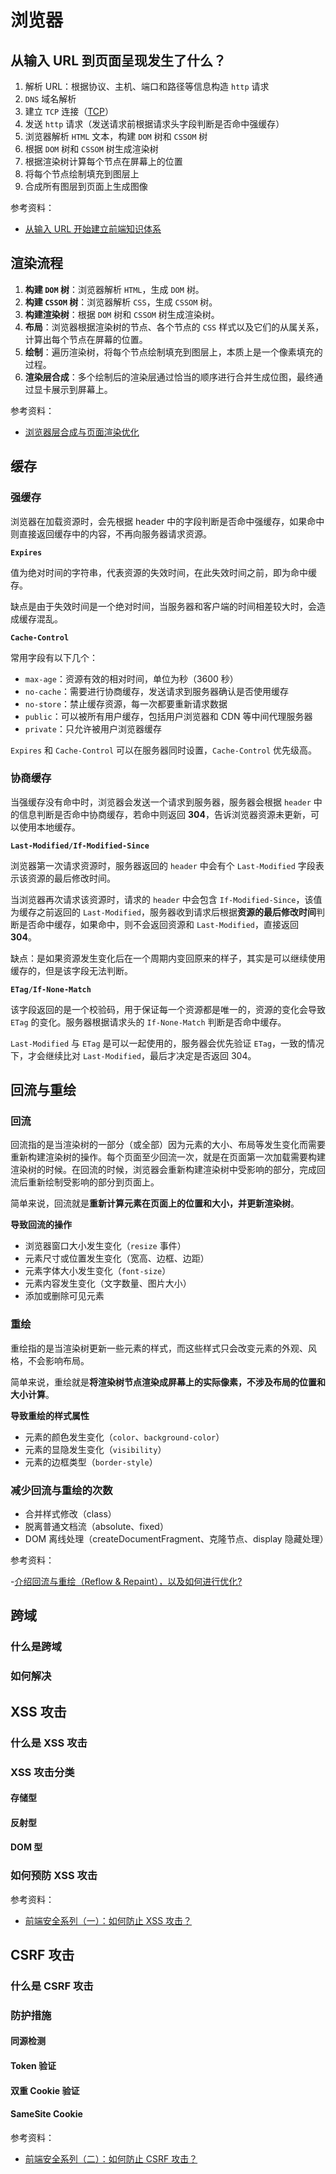 # 浏览器

## 从输入 URL 到页面呈现发生了什么？

1. 解析 URL：根据协议、主机、端口和路径等信息构造 `http` 请求
2. `DNS` 域名解析
3. 建立 `TCP` 连接（[TCP](/面试准备/计算机网络?id=tcp)）
4. 发送 `http` 请求（发送请求前根据请求头字段判断是否命中强缓存）
5. 浏览器解析 `HTML` 文本，构建 `DOM` 树和 `CSSOM` 树
6. 根据 `DOM` 树和 `CSSOM` 树生成渲染树
7. 根据渲染树计算每个节点在屏幕上的位置
8. 将每个节点绘制填充到图层上
9. 合成所有图层到页面上生成图像

参考资料：

- [从输入 URL 开始建立前端知识体系](https://juejin.cn/post/6935232082482298911)

## 渲染流程

1. **构建 `DOM` 树**：浏览器解析 `HTML`，生成 `DOM` 树。
2. **构建 `CSSOM` 树**：浏览器解析 `CSS`，生成 `CSSOM` 树。
3. **构建渲染树**：根据 `DOM` 树和 `CSSOM` 树生成渲染树。
4. **布局**：浏览器根据渲染树的节点、各个节点的 `CSS` 样式以及它们的从属关系，计算出每个节点在屏幕的位置。
5. **绘制**：遍历渲染树，将每个节点绘制填充到图层上，本质上是一个像素填充的过程。
6. **渲染层合成**：多个绘制后的渲染层通过恰当的顺序进行合并生成位图，最终通过显卡展示到屏幕上。

参考资料：

- [浏览器层合成与页面渲染优化](https://juejin.cn/post/6844903966573068301)

## 缓存

### 强缓存

浏览器在加载资源时，会先根据 header 中的字段判断是否命中强缓存，如果命中则直接返回缓存中的内容，不再向服务器请求资源。

**`Expires`**

值为绝对时间的字符串，代表资源的失效时间，在此失效时间之前，即为命中缓存。

缺点是由于失效时间是一个绝对时间，当服务器和客户端的时间相差较大时，会造成缓存混乱。

**`Cache-Control`**

常用字段有以下几个：

- `max-age`：资源有效的相对时间，单位为秒（3600 秒）
- `no-cache`：需要进行协商缓存，发送请求到服务器确认是否使用缓存
- `no-store`：禁止缓存资源，每一次都要重新请求数据
- `public`：可以被所有用户缓存，包括用户浏览器和 CDN 等中间代理服务器
- `private`：只允许被用户浏览器缓存

`Expires` 和 `Cache-Control` 可以在服务器同时设置，`Cache-Control` 优先级高。

### 协商缓存

当强缓存没有命中时，浏览器会发送一个请求到服务器，服务器会根据 `header` 中的信息判断是否命中协商缓存，若命中则返回 **304**，告诉浏览器资源未更新，可以使用本地缓存。

**`Last-Modified/If-Modified-Since`**

浏览器第一次请求资源时，服务器返回的 `header` 中会有个 `Last-Modified` 字段表示该资源的最后修改时间。

当浏览器再次请求该资源时，请求的 `header` 中会包含 `If-Modified-Since`，该值为缓存之前返回的 `Last-Modified`，服务器收到请求后根据**资源的最后修改时间**判断是否命中缓存，如果命中，则不会返回资源和 `Last-Modified`，直接返回 **304**。

缺点：是如果资源发生变化后在一个周期内变回原来的样子，其实是可以继续使用缓存的，但是该字段无法判断。

**`ETag/If-None-Match`**

该字段返回的是一个校验码，用于保证每一个资源都是唯一的，资源的变化会导致 `ETag` 的变化。服务器根据请求头的 `If-None-Match` 判断是否命中缓存。

`Last-Modified` 与 `ETag` 是可以一起使用的，服务器会优先验证 `ETag`，一致的情况下，才会继续比对 `Last-Modified`，最后才决定是否返回 304。

## 回流与重绘

### 回流

回流指的是当渲染树的一部分（或全部）因为元素的大小、布局等发生变化而需要重新构建渲染树的操作。每个页面至少回流一次，就是在页面第一次加载需要构建渲染树的时候。在回流的时候，浏览器会重新构建渲染树中受影响的部分，完成回流后重新绘制受影响的部分到页面上。

简单来说，回流就是**重新计算元素在页面上的位置和大小，并更新渲染树**。

**导致回流的操作**

- 浏览器窗口大小发生变化（`resize` 事件）
- 元素尺寸或位置发生变化（宽高、边框、边距）
- 元素字体大小发生变化（`font-size`）
- 元素内容发生变化（文字数量、图片大小）
- 添加或删除可见元素

### 重绘

重绘指的是当渲染树更新一些元素的样式，而这些样式只会改变元素的外观、风格，不会影响布局。

简单来说，重绘就是**将渲染树节点渲染成屏幕上的实际像素，不涉及布局的位置和大小计算**。

**导致重绘的样式属性**

- 元素的颜色发生变化（`color`、`background-color`）
- 元素的显隐发生变化（`visibility`）
- 元素的边框类型（`border-style`）

### 减少回流与重绘的次数

- 合并样式修改（class）
- 脱离普通文档流（absolute、fixed）
- DOM 离线处理（createDocumentFragment、克隆节点、display 隐藏处理）

参考资料：

-[介绍回流与重绘（Reflow & Repaint），以及如何进行优化?](https://juejin.cn/post/7064077572132323365)

## 跨域

### 什么是跨域

### 如何解决

## XSS 攻击

### 什么是 XSS 攻击

### XSS 攻击分类

#### 存储型

#### 反射型

#### DOM 型

### 如何预防 XSS 攻击

参考资料：

- [前端安全系列（一）：如何防止 XSS 攻击？](https://tech.meituan.com/2018/09/27/fe-security.html)

## CSRF 攻击

### 什么是 CSRF 攻击

### 防护措施

#### 同源检测

#### Token 验证

#### 双重 Cookie 验证

#### SameSite Cookie

参考资料：

- [前端安全系列（二）：如何防止 CSRF 攻击？](https://tech.meituan.com/2018/10/11/fe-security-csrf.html)
